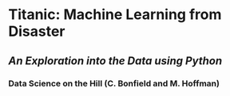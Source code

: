 # Titanic: Machine Learning from Disaster
## *An Exploration into the Data using Python*
### Data Science on the Hill (C. Bonfield and M. Hoffman)



